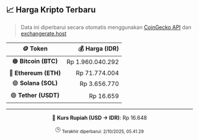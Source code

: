 

<!-- HARGA_KRIPTO -->
## 📈 Harga Kripto Terbaru

> Data ini diperbarui secara otomatis menggunakan [CoinGecko API](https://www.coingecko.com/) dan [exchangerate.host](https://exchangerate.host/)

<div align="center">

| 🪙 Token | 💰 Harga (IDR) |
|:------:|---------------:|
| 🟠 **Bitcoin (BTC)**   | Rp 1.960.040.292 |
| 🔵 **Ethereum (ETH)**  | Rp 71.774.004 |
| 🟣 **Solana (SOL)**    | Rp 3.656.770 |
| 🟢 **Tether (USDT)**   | Rp 16.659 |

---

💱 **Kurs Rupiah (USD → IDR)**: Rp 16.648

🕒 <sub>Terakhir diperbarui: 2/10/2025, 05.41.29</sub>

</div>
<!-- /HARGA_KRIPTO -->